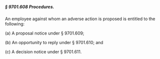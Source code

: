 ##### § 9701.608 Procedures. #####

An employee against whom an adverse action is proposed is entitled to the following:

(a) A proposal notice under § 9701.609;

(b) An opportunity to reply under § 9701.610; and

(c) A decision notice under § 9701.611.